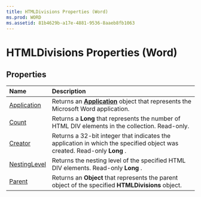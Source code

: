 ```yaml
---
title: HTMLDivisions Properties (Word)
ms.prod: WORD
ms.assetid: 81b4629b-a17e-4881-9536-8aaeb8fb1063
---
```



# HTMLDivisions Properties (Word)

## Properties



|**Name**|**Description**|
|:-----|:-----|
|[Application](htmldivisions-application-property-word.md)|Returns an  **[Application](application-object-word.md)** object that represents the Microsoft Word application.|
|[Count](htmldivisions-count-property-word.md)|Returns a  **Long** that represents the number of HTML DIV elements in the collection. Read-only.|
|[Creator](htmldivisions-creator-property-word.md)|Returns a 32-bit integer that indicates the application in which the specified object was created. Read-only  **Long** .|
|[NestingLevel](htmldivisions-nestinglevel-property-word.md)|Returns the nesting level of the specified HTML DIV elements. Read-only  **Long** .|
|[Parent](htmldivisions-parent-property-word.md)|Returns an  **Object** that represents the parent object of the specified **HTMLDivisions** object.|

